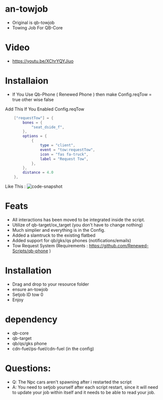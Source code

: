# an-towjob
- Original is qb-towjob
- Towing Job For QB-Core

# Video
- https://youtu.be/XChrYQYJiuo

# Installaion
- If You Use Qb-Phone ( Renewed Phone ) then make Config.reqTow = true other wise false

Add This If You Enabled Config.reqTow
```lua
	["requestTow"] = {
        bones = {
            "seat_dside_f",
        },
        options = {
            {
                type = "client",
                event = "tow:requestTow",
                icon = "fas fa-truck",
                label = "Request Tow",
            },
        },
        distance = 4.0
    },
```

Like This : 
![code-snapshot](https://github.com/FzzyYT69/an-towjob/assets/99145322/2b4f4ff2-3d89-4c4b-b6e9-5e674f6f76ed)

# Feats

- All interactions has been moved to be integrated inside the script.
- Utilize of qb-target/ox_target (you don't have to change nothing)
- Much simplier and everything is in the Config.
- Added a slamtruck to the existing flatbed
- Added support for qb/gks/qs phones (notifications/emails)
- Tow Request System (Requirements : https://github.com/Renewed-Scripts/qb-phone )

# Installation 

- Drag and drop to your resource folder
- ensure an-towjob
- Setjob ID tow 0
- Enjoy

# dependency 
- qb-core
- qb-target
- qb/qs/gks phone
- cdn-fuel/ps-fuel/cdn-fuel (in the config)

# Questions:
- Q: The Npc cars aren't spawning after i restarted the script
- A: You need to setjob yourself after each script restart, since it will need to update your job within itself and it needs to be able to read your job.
